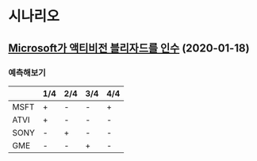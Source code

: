 # 시나리오

## [Microsoft가 액티비전 블리자드를 인수](https://news.hada.io/topic?id=5784&utm_source=slack&utm_medium=bot&utm_campaign=TLS6AUE2K) (2020-01-18)

### 예측해보기

|  | 1/4 | 2/4 | 3/4 | 4/4 |
|---|---|---|---|---|
| MSFT | + | - | - | + |
| ATVI | + | - | - | - |
| SONY | - | + | - | - |
| GME | - | - | + | - |

<StockChart type="multipleRateOfChange" :tickers="['^GSPC', 'MSFT', 'ATVI', 'SONY', 'GME']" startDate="2022-01-18" />